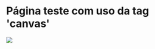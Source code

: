 <h1> Página teste com uso da tag 'canvas'</h1>
<img src=https://user-images.githubusercontent.com/103662099/167317763-357d6d23-f36a-43f7-a369-e1f72a00ef59.svg>
</img>